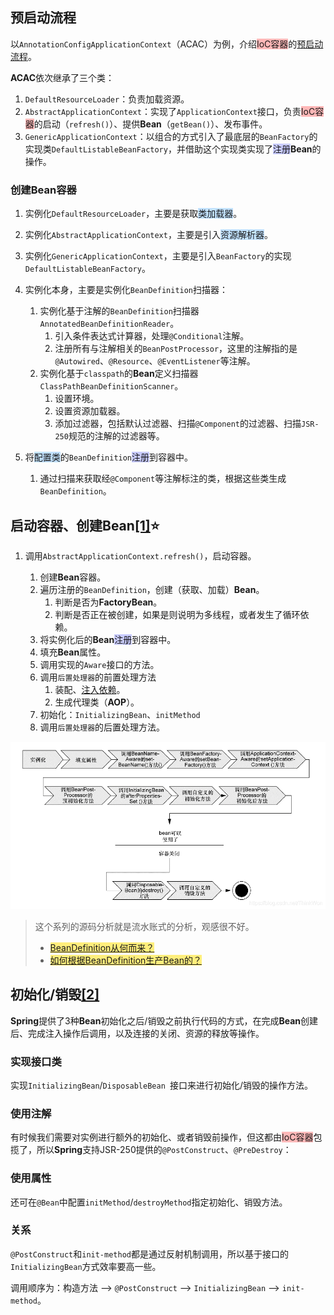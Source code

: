 ## 预启动流程

以`AnnotationConfigApplicationContext`（ACAC）为例，介绍<span style=background:#ffb8b8>IoC容器</span>的[预启动流程](https://mp.weixin.qq.com/s?__biz=MzA4ODI0MTIxOA==&mid=2257483769&idx=1&sn=9ba6435401f9a96c8bf7ae65894ab2a5&scene=21#wechat_redirect)。

**ACAC**依次继承了三个类：

1. `DefaultResourceLoader`：负责加载资源。
2. `AbstractApplicationContext`：实现了`ApplicationContext`接口，负责<span style=background:#ffb8b8>IoC容器</span>的启动（`refresh()`）、提供**Bean**（`getBean()`）、发布事件。
3. `GenericApplicationContext`：以组合的方式引入了最底层的`BeanFactory`的实现类`DefaultListableBeanFactory`，并借助这个实现类实现了<span style=background:#c9ccff>注册</span>**Bean**的操作。

### 创建Bean容器

1. 实例化`DefaultResourceLoader`，主要是获取<span style=background:#c2e2ff>类加载器</span>。
2. 实例化`AbstractApplicationContext`，主要是引入<span style=background:#c2e2ff>资源解析器</span>。
3. 实例化`GenericApplicationContext`，主要是引入`BeanFactory`的实现`DefaultListableBeanFactory`。
4. 实例化本身，主要是实例化`BeanDefinition`扫描器：

   1. 实例化基于注解的`BeanDefinition`扫描器`AnnotatedBeanDefinitionReader`。
      1. 引入条件表达式计算器，处理`@Conditional`注解。
      2. 注册所有与注解相关的`BeanPostProcessor`，这里的注解指的是`@Autowired`、`@Resource`、`@EventListener`等注解。
   2. 实例化基于`classpath`的**Bean**定义扫描器`ClassPathBeanDefinitionScanner`。
      1. 设置环境。
      2. 设置资源加载器。
      3. 添加过滤器，包括默认过滤器、扫描`@Component`的过滤器、扫描`JSR-250`规范的注解的过滤器等。
5. 将<span style=background:#c2e2ff>配置类</span>的`BeanDefinition`<span style=background:#c9ccff>注册</span>到容器中。
   1. 通过扫描来获取经`@Component`等注解标注的类，根据这些类生成`BeanDefinition`。



## 启动容器、创建Bean[[1]](https://blog.csdn.net/qq_18433441/article/details/81866142)⭐

1. 调用`AbstractApplicationContext.refresh()`，启动容器。

   1. 创建**Bean**容器。
   2. 遍历注册的`BeanDefinition`，创建（获取、加载）**Bean**。
      1. 判断是否为**FactoryBean**。
      2. 判断是否正在被创建，如果是则说明为多线程，或者发生了循环依赖。
   3. 将实例化后的**Bean**<span style=background:#c9ccff>注册</span>到容器中。
   4. 填充**Bean**属性。
   5. 调用实现的`Aware`接口的方法。
   6. 调用`后置处理器`的前置处理方法
      1. 装配、[注入依赖](https://zhuanlan.zhihu.com/p/138328035)。
      2. 生成代理类（**AOP**）。
   7. 初始化：`InitializingBean`、`initMethod`
   8. 调用`后置处理器`的后置处理方法。

![](../images/5/bean-lifecycle.png)

> 这个系列的源码分析就是流水账式的分析，观感很不好。
>
> - <span style=background:#ffee7c>[BeanDefinition从何而来？](https://mp.weixin.qq.com/s?__biz=MzA4ODI0MTIxOA==&mid=2257484189&idx=1&sn=2117d0151f9de4e48ff201ad8de27a23&scene=21#wechat_redirect)</span>
> - <span style=background:#ffee7c>[如何根据BeanDefinition生产Bean的？](https://mp.weixin.qq.com/s?__biz=MzA4ODI0MTIxOA==&mid=2257484591&idx=1&sn=ce92f4f1cf538d754c19708d7e7ae173&scene=21#wechat_redirect)</span>



## 初始化/销毁[[2]](https://segmentfault.com/a/1190000014105687)

**Spring**提供了3种**Bean**初始化之后/销毁之前执行代码的方式，在完成**Bean**创建后、完成注入操作后调用，以及连接的关闭、资源的释放等操作。

### 实现接口类

实现`InitializingBean`/`DisposableBean `接口来进行初始化/销毁的操作方法。

### 使用注解

有时候我们需要对实例进行额外的初始化、或者销毁前操作，但这都由<span style=background:#ffb8b8>IoC容器</span>包揽了，所以**Spring**支持JSR-250提供的`@PostConstruct`、`@PreDestroy`：

### 使用属性

还可在`@Bean`中配置`initMethod`/`destroyMethod`指定初始化、销毁方法。

### 关系

`@PostConstruct`和`init-method`都是通过反射机制调用，所以基于接口的`InitializingBean`方式效率要高一些。

调用顺序为：构造方法 --> `@PostConstruct` --> `InitializingBean` --> `init-method`。


